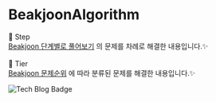 # BeakjoonAlgorithm
:file_folder: Step<br>
[Beakjoon 단계별로 풀어보기](https://www.acmicpc.net/step) 의 문제를 차례로 해결한 내용입니다.:sparkles:<br>
<br>
:file_folder: Tier<br>
[Beakjoon 문제순위](https://www.acmicpc.net/problemset?sort=ranking_asc) 에 따라 분류된 문제를 해결한 내용입니다.:sparkles:<br>

![Tech Blog Badge](http://img.shields.io/badge/-Tech%20blog-black?style=flat-square&logo=notion&link=https://www.notion.so/eugenie8/f49762a21a9746d482fbdfe0fd738354)
